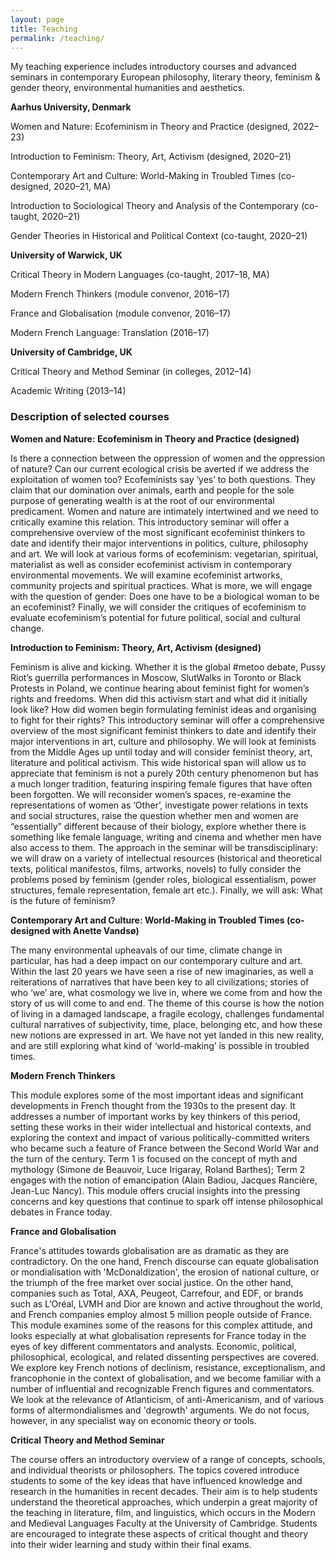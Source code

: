 ```yaml
---
layout: page
title: Teaching
permalink: /teaching/
---
```

My teaching experience includes introductory courses and advanced seminars in contemporary European philosophy, literary theory, feminism & gender theory, environmental humanities and aesthetics.


**Aarhus University, Denmark**<br>

Women and Nature: Ecofeminism in Theory and Practice (designed, 2022–23)

Introduction to Feminism: Theory, Art, Activism (designed, 2020–21)

Contemporary Art and Culture: World-Making in Troubled Times (co-designed, 2020–21, MA)

Introduction to Sociological Theory and Analysis of the Contemporary (co-taught, 2020–21)

Gender Theories in Historical and Political Context (co-taught, 2020–21)


**University of Warwick, UK**<br>

Critical Theory in Modern Languages (co-taught, 2017–18, MA)	

Modern French Thinkers (module convenor, 2016–17)

France and Globalisation (module convenor, 2016–17)

Modern French Language: Translation (2016–17)


**University of Cambridge, UK**<br>

Critical Theory and Method Seminar (in colleges, 2012–14) 

Academic Writing (2013–14)



<h3>Description of selected courses</h3>


**Women and Nature: Ecofeminism in Theory and Practice (designed)**

Is there a connection between the oppression of women and the oppression of nature? Can our current ecological crisis be averted if we address the exploitation of women too? Ecofeminists say ‘yes’ to both questions. They claim that our domination over animals, earth and people for the sole purpose of generating wealth is at the root of our environmental predicament. Women and nature are intimately intertwined and we need to critically examine this relation. This introductory seminar will offer a comprehensive overview of the most significant ecofeminist thinkers to date and identify their major interventions in politics, culture, philosophy and art. We will look at various forms of ecofeminism: vegetarian, spiritual, materialist as well as consider ecofeminist activism in contemporary environmental movements. We will examine ecofeminist artworks, community projects and spiritual practices. What is more, we will engage with the question of gender: Does one have to be a biological woman to be an ecofeminist? Finally, we will consider the critiques of ecofeminism to evaluate ecofeminism’s potential for future political, social and cultural change.

**Introduction to Feminism: Theory, Art, Activism (designed)**

Feminism is alive and kicking. Whether it is the global #metoo debate, Pussy Riot’s guerrilla performances in Moscow, SlutWalks in Toronto or Black Protests in Poland, we continue hearing about feminist fight for women’s rights and freedoms. When did this activism start and what did it initially look like? How did women begin formulating feminist ideas and organising to fight for their rights? This introductory seminar will offer a comprehensive overview of the most significant feminist thinkers to date and identify their major interventions in art, culture and philosophy. We will look at feminists from the Middle Ages up until today and will consider feminist theory, art, literature and political activism. This wide historical span will allow us to appreciate that feminism is not a purely 20th century phenomenon but has a much longer tradition, featuring inspiring female figures that have often been forgotten. We will reconsider women’s spaces, re-examine the representations of women as ‘Other’, investigate power relations in texts and social structures, raise the question whether men and women are “essentially” different because of their biology, explore whether there is something like female language, writing and cinema and whether men have also access to them. The approach in the seminar will be transdisciplinary: we will draw on a variety of intellectual resources (historical and theoretical texts, political manifestos, films, artworks, novels) to fully consider the problems posed by feminism (gender roles, biological essentialism, power structures, female representation, female art etc.). Finally, we will ask: What is the future of feminism?

**Contemporary Art and Culture: World-Making in Troubled Times (co-designed with Anette Vandsø)**

The many environmental upheavals of our time, climate change in particular, has had a deep impact on our contemporary culture and art. Within the last 20 years we have seen a rise of new imaginaries, as well a reiterations of narratives that have been key to all civilizations;  stories of who ‘we’ are, what cosmology we live in, where we come from and how the story of us will come to and end. The theme of this course is how the notion of living in a damaged landscape, a fragile ecology, challenges fundamental cultural narratives of subjectivity, time, place, belonging etc, and how these new notions are expressed in art. We have not yet landed in this new reality, and are still exploring what kind of ‘world-making’ is possible in troubled times. 

**Modern French Thinkers**

This module explores some of the most important ideas and significant developments in French thought from the 1930s to the present day. It addresses a number of important works by key thinkers of this period, setting these works in their wider intellectual and historical contexts, and exploring the context and impact of various politically-committed writers who became such a feature of France between the Second World War and the turn of the century. Term 1 is focused on the concept of myth and mythology (Simone de Beauvoir, Luce Irigaray, Roland Barthes); Term 2 engages with the notion of emancipation (Alain Badiou, Jacques Rancière, Jean-Luc Nancy). This module offers crucial insights into the pressing concerns and key questions that continue to spark off intense philosophical debates in France today.


**France and Globalisation**

France's attitudes towards globalisation are as dramatic as they are contradictory. On the one hand, French discourse can equate globalisation or mondialisation with 'McDonaldization', the erosion of national culture, or the triumph of the free market over social justice. On the other hand, companies such as Total, AXA, Peugeot, Carrefour, and EDF, or brands such as L‘Oréal, LVMH and Dior are known and active throughout the world, and French companies employ almost 5 million people outside of France. This module examines some of the reasons for this complex attitude, and looks especially at what globalisation represents for France today in the eyes of key different commentators and analysts. Economic, political, philosophical, ecological, and related dissenting perspectives are covered. We explore key French notions of declinism, resistance, exceptionalism, and francophonie in the context of globalisation, and we become familiar with a number of influential and recognizable French figures and commentators. We look at the relevance of Atlanticism, of anti-Americanism, and of various forms of altermondialismes and 'degrowth' arguments. We do not focus, however, in any specialist way on economic theory or tools.

**Critical Theory and Method Seminar**

The course offers an introductory overview of a range of concepts, schools, and individual theorists or philosophers. The topics covered introduce students to some of the key ideas that have influenced knowledge and research in the humanities in recent decades. Their aim is to help students understand the theoretical approaches, which underpin a great majority of the teaching in literature, film, and linguistics, which occurs in the Modern and Medieval Languages Faculty at the University of Cambridge. Students are encouraged to integrate these aspects of critical thought and theory into their wider learning and study within their final exams. 
